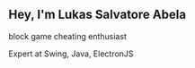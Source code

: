 
<h2>Hey, I'm Lukas Salvatore Abela</a></h2>

<p>block game cheating enthusiast
  
<p>Expert at Swing, Java, ElectronJS

<br />
